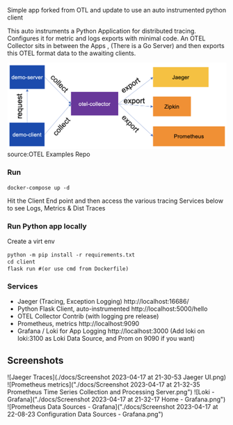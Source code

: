 Simple app forked from OTL and update to use an auto instrumented python client

This auto instruments a Python Application for distributed tracing. Configures it for metric and logs exports with minimal code. An OTEL Collector sits in between the Apps , (There is a Go Server) and then exports this OTEL format data to the awaiting clients. 

![Sample Arch](./docs/demo-arch.png)
source:OTEL Examples Repo

### Run
```
docker-compose up -d
```
Hit the Client End point and then access the various tracing Services below to see Logs, Metrics & Dist Traces

### Run Python app locally

Create a virt env
```
python -m pip install -r requirements.txt
cd client
flask run #(or use cmd from Dockerfile)
```


### Services
 - Jaeger (Tracing, Exception Logging) http://localhost:16686/
 - Python Flask Client, auto-instrumented http://localhost:5000/hello
 - OTEL Collector Contrib (with logging pre release)
 - Prometheus, metrics http://localhost:9090
 - Grafana / Loki for App Logging http://localhost:3000 (Add loki on loki:3100  as Loki Data Source, and Prom on 9090 if you want)

## Screenshots


![Jaeger Traces](./docs/Screenshot 2023-04-17 at 21-30-53 Jaeger UI.png)
![Prometheus metrics]("./docs/Screenshot 2023-04-17 at 21-32-35 Prometheus Time Series Collection and Processing Server.png")
![Loki - Grafana]("./docs/Screenshot 2023-04-17 at 21-32-17 Home - Grafana.png")
![Prometheus Data Sources - Grafana]("./docs/Screenshot 2023-04-17 at 22-08-23 Configuration Data Sources - Grafana.png")

